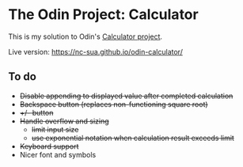 # The Odin Project: Calculator
This is my solution to Odin's [Calculator project](https://www.theodinproject.com/paths/foundations/courses/foundations/lessons/calculator).

Live version: https://nc-sua.github.io/odin-calculator/

## To do
- ~~Disable appending to displayed value after completed calculation~~
- ~~Backspace button (replaces non-functioning square root)~~
- ~~+/- button~~
- ~~Handle overflow and sizing~~
  - ~~limit input size~~
  - ~~use exponential notation when calculation result exceeds limit~~
- ~~Keyboard support~~
- Nicer font and symbols